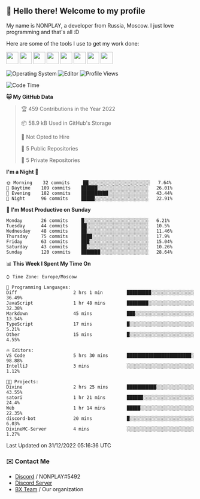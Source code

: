 ## :wave: Hello there! Welcome to my profile

My name is NONPLAY, a developer from Russia, Moscow. I just love programming and that's all :D

Here are some of the tools I use to get my work done:

<kbd><img height="32" src="https://img.icons8.com/color/2x/visual-studio-code-2019.png"></kbd>
<kbd><img height="32" src="https://img.icons8.com/color/2x/linux.png"></kbd>
<kbd><img height="32" src="https://img.icons8.com/fluent/2x/console.png"></kbd>
<kbd><img height="32" src="https://img.icons8.com/color/2x/open-source.png"></kbd>
<kbd><img height="32" src="https://img.icons8.com/color/2x/git.png"></kbd>
<kbd><img height="32" src="https://img.icons8.com/color/2x/nginx.png"></kbd>
<a href="?#gh-light-mode-only"><kbd><img height="32" src="https://img.icons8.com/metro/2x/mysql.png"></kbd></a>
<a href="?#gh-dark-mode-only"><kbd><img height="32" src="https://img.icons8.com/FFFFFF/metro/2x/mysql.png"></kbd></a>

![Operating System](https://img.shields.io/badge/OS-Windows%2010%20Pro-informational?style=for-the-badge&logo=Windows&logoColor=white&color=007ec6)
![Editor](https://img.shields.io/badge/Editor-VS%20Code-informational?style=for-the-badge&logo=Visual%20Studio%20Code&logoColor=white&color=007ec6)
![Profile Views](https://komarev.com/ghpvc/?username=NONPLAYT&color=blue&style=for-the-badge)

<!--START_SECTION:waka-->
![Code Time](http://img.shields.io/badge/Code%20Time-30%20hrs%2048%20mins-blue)

**🐱 My GitHub Data** 

> 🏆 459 Contributions in the Year 2022
 > 
> 📦 58.9 kB Used in GitHub's Storage 
 > 
> 🚫 Not Opted to Hire
 > 
> 📜 5 Public Repositories 
 > 
> 🔑 5 Private Repositories  
 > 
**I'm a Night 🦉** 

```text
🌞 Morning    32 commits     ██░░░░░░░░░░░░░░░░░░░░░░░   7.64% 
🌆 Daytime    109 commits    ██████░░░░░░░░░░░░░░░░░░░   26.01% 
🌃 Evening    182 commits    ██████████░░░░░░░░░░░░░░░   43.44% 
🌙 Night      96 commits     █████░░░░░░░░░░░░░░░░░░░░   22.91%

```
📅 **I'm Most Productive on Sunday** 

```text
Monday       26 commits     █░░░░░░░░░░░░░░░░░░░░░░░░   6.21% 
Tuesday      44 commits     ██░░░░░░░░░░░░░░░░░░░░░░░   10.5% 
Wednesday    48 commits     ██░░░░░░░░░░░░░░░░░░░░░░░   11.46% 
Thursday     75 commits     ████░░░░░░░░░░░░░░░░░░░░░   17.9% 
Friday       63 commits     ███░░░░░░░░░░░░░░░░░░░░░░   15.04% 
Saturday     43 commits     ██░░░░░░░░░░░░░░░░░░░░░░░   10.26% 
Sunday       120 commits    ███████░░░░░░░░░░░░░░░░░░   28.64%

```


📊 **This Week I Spent My Time On** 

```text
⌚︎ Time Zone: Europe/Moscow

💬 Programming Languages: 
Diff                     2 hrs 1 min         █████████░░░░░░░░░░░░░░░░   36.49% 
JavaScript               1 hr 48 mins        ████████░░░░░░░░░░░░░░░░░   32.38% 
Markdown                 45 mins             ███░░░░░░░░░░░░░░░░░░░░░░   13.54% 
TypeScript               17 mins             █░░░░░░░░░░░░░░░░░░░░░░░░   5.21% 
Other                    15 mins             █░░░░░░░░░░░░░░░░░░░░░░░░   4.55%

🔥 Editors: 
VS Code                  5 hrs 30 mins       ████████████████████████░   98.88% 
IntelliJ                 3 mins              ░░░░░░░░░░░░░░░░░░░░░░░░░   1.12%

🐱‍💻 Projects: 
Divine                   2 hrs 25 mins       ███████████░░░░░░░░░░░░░░   43.55% 
satori                   1 hr 21 mins        ██████░░░░░░░░░░░░░░░░░░░   24.4% 
Web                      1 hr 14 mins        █████░░░░░░░░░░░░░░░░░░░░   22.35% 
discord-bot              20 mins             █░░░░░░░░░░░░░░░░░░░░░░░░   6.03% 
DivineMC-Server          4 mins              ░░░░░░░░░░░░░░░░░░░░░░░░░   1.27%

```


 Last Updated on 31/12/2022 05:16:36 UTC
<!--END_SECTION:waka-->

### ✉️ Contact Me

- [Discord](https://discord.com/users/597087584090587177) / NONPLAY#5492
- [Discord Server](https://discord.gg/p7cxhw7E2M)
- [BX Team](https://github.com/BX-Team) / Our organization